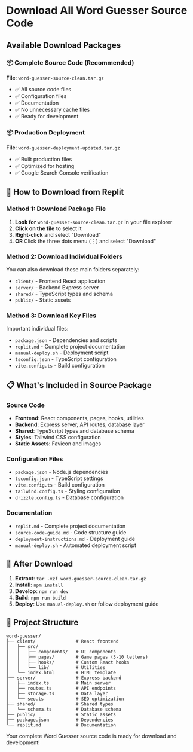 # Download All Word Guesser Source Code

## Available Download Packages

### 📦 Complete Source Code (Recommended)
**File**: `word-guesser-source-clean.tar.gz`
- ✅ All source code files
- ✅ Configuration files
- ✅ Documentation
- ✅ No unnecessary cache files
- ✅ Ready for development

### 📦 Production Deployment
**File**: `word-guesser-deployment-updated.tar.gz`
- ✅ Built production files
- ✅ Optimized for hosting
- ✅ Google Search Console verification

## 🔽 How to Download from Replit

### Method 1: Download Package File
1. **Look for** `word-guesser-source-clean.tar.gz` in your file explorer
2. **Click on the file** to select it
3. **Right-click** and select "Download"
4. **OR** Click the three dots menu (⋮) and select "Download"

### Method 2: Download Individual Folders
You can also download these main folders separately:
- `client/` - Frontend React application
- `server/` - Backend Express server
- `shared/` - TypeScript types and schema
- `public/` - Static assets

### Method 3: Download Key Files
Important individual files:
- `package.json` - Dependencies and scripts
- `replit.md` - Complete project documentation
- `manual-deploy.sh` - Deployment script
- `tsconfig.json` - TypeScript configuration
- `vite.config.ts` - Build configuration

## 📋 What's Included in Source Package

### Source Code
- **Frontend**: React components, pages, hooks, utilities
- **Backend**: Express server, API routes, database layer
- **Shared**: TypeScript types and database schema
- **Styles**: Tailwind CSS configuration
- **Static Assets**: Favicon and images

### Configuration Files
- `package.json` - Node.js dependencies
- `tsconfig.json` - TypeScript settings
- `vite.config.ts` - Build configuration
- `tailwind.config.ts` - Styling configuration
- `drizzle.config.ts` - Database configuration

### Documentation
- `replit.md` - Complete project documentation
- `source-code-guide.md` - Code structure guide
- `deployment-instructions.md` - Deployment guide
- `manual-deploy.sh` - Automated deployment script

## 🚀 After Download

1. **Extract**: `tar -xzf word-guesser-source-clean.tar.gz`
2. **Install**: `npm install`
3. **Develop**: `npm run dev`
4. **Build**: `npm run build`
5. **Deploy**: Use `manual-deploy.sh` or follow deployment guide

## 📁 Project Structure

```
word-guesser/
├── client/               # React frontend
│   ├── src/
│   │   ├── components/   # UI components
│   │   ├── pages/        # Game pages (3-10 letters)
│   │   ├── hooks/        # Custom React hooks
│   │   └── lib/          # Utilities
│   └── index.html        # HTML template
├── server/               # Express backend
│   ├── index.ts          # Main server
│   ├── routes.ts         # API endpoints
│   ├── storage.ts        # Data layer
│   └── seo.ts            # SEO optimization
├── shared/               # Shared types
│   └── schema.ts         # Database schema
├── public/               # Static assets
├── package.json          # Dependencies
└── replit.md             # Documentation
```

Your complete Word Guesser source code is ready for download and development!